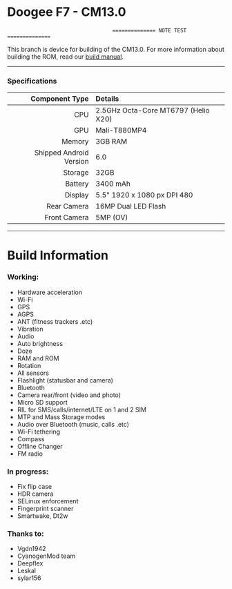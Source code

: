 Doogee F7 - CM13.0
==============

                                      ============== NOTE TEST ==============

This branch is device for building of the CM13.0. For more information about building the ROM, read our [build manual](manual).

---

### Specifications

Component Type | Details
-------:|:-------------------------
CPU     | 2.5GHz Octa-Core MT6797 (Helio X20)
GPU     | Mali-T880MP4
Memory  | 3GB RAM
Shipped Android Version | 6.0
Storage | 32GB
Battery | 3400 mAh
Display | 5.5" 1920 x 1080 px DPI 480
Rear Camera | 16MP Dual LED Flash
Front Camera | 5MP (OV)

---

# Build Information

### Working:
 * Hardware acceleration
 * Wi-Fi
 * GPS
 * AGPS
 * ANT (fitness trackers .etc)
 * Vibration
 * Audio
 * Auto brightness
 * Doze
 * RAM and ROM
 * Rotation
 * All sensors
 * Flashlight (statusbar and camera)
 * Bluetooth
 * Camera rear/front (video and photo)
 * Micro SD support
 * RIL for SMS/calls/internet/LTE on 1 and 2 SIM
 * MTP and Mass Storage modes
 * Audio over Bluetooth (music, calls .etc)
 * Wi-Fi tethering
 * Compass
 * Offline Changer
 * FM radio

### In progress:
 * Fix flip case
 * HDR camera
 * SELinux enforcement
 * Fingerprint scanner
 * Smartwake, Dt2w


### Thanks to:
 * Vgdn1942
 * CyanogenMod team
 * Deepflex
 * Leskal
 * sylar156
